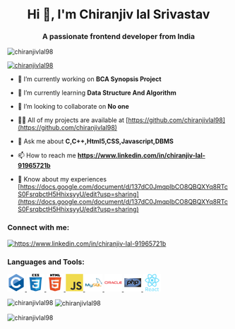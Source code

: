 <h1 align="center">Hi 👋, I'm Chiranjiv lal Srivastav</h1>
<h3 align="center">A passionate frontend developer from India</h3>

<p align="left"> <img src="https://komarev.com/ghpvc/?username=chiranjivlal98&label=Profile%20views&color=0e75b6&style=flat" alt="chiranjivlal98" /> </p>

<p align="left"> <a href="https://github.com/ryo-ma/github-profile-trophy"><img src="https://github-profile-trophy.vercel.app/?username=chiranjivlal98" alt="chiranjivlal98" /></a> </p>

- 🔭 I’m currently working on **BCA Synopsis Project**

- 🌱 I’m currently learning **Data Structure And Algorithm**

- 👯 I’m looking to collaborate on **No one**

- 👨‍💻 All of my projects are available at [https://github.com/chiranjivlal98](https://github.com/chiranjivlal98)

- 💬 Ask me about **C,C++,Html5,CSS,Javascript,DBMS**

- 📫 How to reach me **https://www.linkedin.com/in/chiranjiv-lal-91965721b**

- 📄 Know about my experiences [https://docs.google.com/document/d/137dC0JmqplbCO8QBQXYq8RTcS0FsrqbctH5HhixsyyU/edit?usp=sharing](https://docs.google.com/document/d/137dC0JmqplbCO8QBQXYq8RTcS0FsrqbctH5HhixsyyU/edit?usp=sharing)

<h3 align="left">Connect with me:</h3>
<p align="left">
<a href="https://linkedin.com/in/https://www.linkedin.com/in/chiranjiv-lal-91965721b" target="blank"><img align="center" src="https://raw.githubusercontent.com/rahuldkjain/github-profile-readme-generator/master/src/images/icons/Social/linked-in-alt.svg" alt="https://www.linkedin.com/in/chiranjiv-lal-91965721b" height="30" width="40" /></a>
</p>

<h3 align="left">Languages and Tools:</h3>
<p align="left"> <a href="https://www.cprogramming.com/" target="_blank" rel="noreferrer"> <img src="https://raw.githubusercontent.com/devicons/devicon/master/icons/c/c-original.svg" alt="c" width="40" height="40"/> </a> <a href="https://www.w3schools.com/css/" target="_blank" rel="noreferrer"> <img src="https://raw.githubusercontent.com/devicons/devicon/master/icons/css3/css3-original-wordmark.svg" alt="css3" width="40" height="40"/> </a> <a href="https://www.w3.org/html/" target="_blank" rel="noreferrer"> <img src="https://raw.githubusercontent.com/devicons/devicon/master/icons/html5/html5-original-wordmark.svg" alt="html5" width="40" height="40"/> </a> <a href="https://developer.mozilla.org/en-US/docs/Web/JavaScript" target="_blank" rel="noreferrer"> <img src="https://raw.githubusercontent.com/devicons/devicon/master/icons/javascript/javascript-original.svg" alt="javascript" width="40" height="40"/> </a> <a href="https://www.mysql.com/" target="_blank" rel="noreferrer"> <img src="https://raw.githubusercontent.com/devicons/devicon/master/icons/mysql/mysql-original-wordmark.svg" alt="mysql" width="40" height="40"/> </a> <a href="https://www.oracle.com/" target="_blank" rel="noreferrer"> <img src="https://raw.githubusercontent.com/devicons/devicon/master/icons/oracle/oracle-original.svg" alt="oracle" width="40" height="40"/> </a> <a href="https://www.php.net" target="_blank" rel="noreferrer"> <img src="https://raw.githubusercontent.com/devicons/devicon/master/icons/php/php-original.svg" alt="php" width="40" height="40"/> </a> <a href="https://reactjs.org/" target="_blank" rel="noreferrer"> <img src="https://raw.githubusercontent.com/devicons/devicon/master/icons/react/react-original-wordmark.svg" alt="react" width="40" height="40"/> </a> </p>

<p><img align="left" src="https://github-readme-stats.vercel.app/api/top-langs?username=chiranjivlal98&show_icons=true&locale=en&layout=compact" alt="chiranjivlal98" /></p>

<p>&nbsp;<img align="center" src="https://github-readme-stats.vercel.app/api?username=chiranjivlal98&show_icons=true&locale=en" alt="chiranjivlal98" /></p>

<p><img align="center" src="https://github-readme-streak-stats.herokuapp.com/?user=chiranjivlal98&" alt="chiranjivlal98" /></p>

